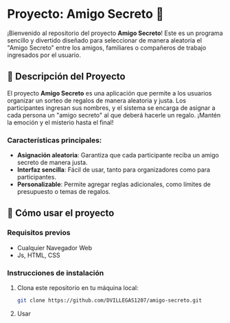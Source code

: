# Proyecto: Amigo Secreto 🎁

¡Bienvenido al repositorio del proyecto **Amigo Secreto**! Este es un programa sencillo y divertido diseñado para seleccionar de manera aleatoria el "Amigo Secreto" entre los amigos, familiares o compañeros de trabajo ingresados por el usuario. 

## 📌 Descripción del Proyecto

El proyecto **Amigo Secreto** es una aplicación que permite a los usuarios organizar un sorteo de regalos de manera aleatoria y justa. Los participantes ingresan sus nombres, y el sistema se encarga de asignar a cada persona un "amigo secreto" al que deberá hacerle un regalo. ¡Mantén la emoción y el misterio hasta el final!

### Características principales:
- **Asignación aleatoria**: Garantiza que cada participante reciba un amigo secreto de manera justa.
- **Interfaz sencilla**: Fácil de usar, tanto para organizadores como para participantes.
- **Personalizable**: Permite agregar reglas adicionales, como límites de presupuesto o temas de regalos.

## 🚀 Cómo usar el proyecto

### Requisitos previos
- Cualquier Navegador Web
- Js, HTML, CSS

### Instrucciones de instalación
1. Clona este repositorio en tu máquina local:
   ```bash
   git clone https://github.com/DVILLEGAS1207/amigo-secreto.git
2. Usar
